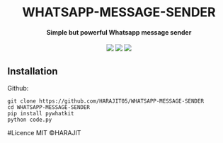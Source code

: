 <h1 align="center">WHATSAPP-MESSAGE-SENDER</h1>
<h4 align="center">Simple but powerful Whatsapp message sender</h4>
<p align="center">
	<a href="https://github.com/HARAJIT05/WHATSAPP-MESSAGE-SENDER/blob/main/LICENSE"><img src="https://img.shields.io/github/license/I2rys/YVSAD?style=flat-square"></img></a>
	<a href="https://github.com/HARAJIT05/WHATSAPP-MESSAGE-SENDER/issues"><img src="https://img.shields.io/github/issues/I2rys/YVSAD.svg"></img></a>
	<a href="https://python.org/"><img src="https://img.shields.io/badge/python-3.11-blue"></img></a>
</p>


## Installation
Github:

    git clone https://github.com/HARAJIT05/WHATSAPP-MESSAGE-SENDER
    cd WHATSAPP-MESSAGE-SENDER
    pip install pywhatkit
    python code.py


#Licence
MIT ©HARAJIT
